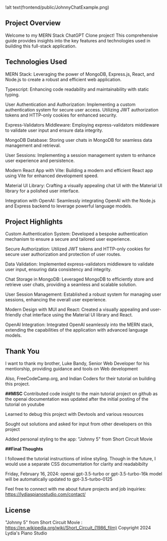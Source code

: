 !alt text(frontend/public/JohnnyChatExample.png)

## Project Overview
Welcome to my MERN Stack ChatGPT Clone project! This comprehensive guide provides insights into the key features and technologies used in building this full-stack application.

## Technologies Used
MERN Stack: Leveraging the power of MongoDB, Express.js, React, and Node.js to create a robust and efficient web application.

Typescript: Enhancing code readability and maintainability with static typing.

User Authentication and Authorization:
Implementing a custom authentication system for secure user access.
Utilizing JWT authorization tokens and HTTP-only cookies for enhanced security.

Express-Validators Middleware:
Employing express-validators middleware to validate user input and ensure data integrity.

MongoDB Database:
Storing user chats in MongoDB for seamless data management and retrieval.

User Sessions:
Implementing a session management system to enhance user experience and persistence.

Modern React App with Vite:
Building a modern and efficient React app using Vite for enhanced development speed.

Material UI Library:
Crafting a visually appealing chat UI with the Material UI library for a polished user interface.

Integration with OpenAI:
Seamlessly integrating OpenAI with the Node.js and Express backend to leverage powerful language models.

 ## Project Highlights
 
Custom Authentication System:
Developed a bespoke authentication mechanism to ensure a secure and tailored user experience.

Secure Authorization:
Utilized JWT tokens and HTTP-only cookies for secure user authorization and protection of user routes.

Data Validation:
Implemented express-validators middleware to validate user input, ensuring data consistency and integrity.

Chat Storage in MongoDB:
Leveraged MongoDB to efficiently store and retrieve user chats, providing a seamless and scalable solution.

User Session Management:
Established a robust system for managing user sessions, enhancing the overall user experience.

Modern Design with MUI and React:
Created a visually appealing and user-friendly chat interface using the Material UI library and React.

OpenAI Integration:
Integrated OpenAI seamlessly into the MERN stack, extending the capabilities of the application with advanced language models.


## Thank You 
I want to thank my brother, Luke Bandy, Senior Web Developer for his mentiorship, providing guidance and tools on Web development

Also, FreeCodeCamp.org, and Indian Coders for their tutorial on building this project. 

**##MISC**
Contributed code insight to the main tutorial project on github as the openai documentation was updated after the initial posting of the tutorial on youtube

Learned to debug this project with Devtools and various resources 

Sought out solutions and asked for input from other developers on this project 

Added personal styling to the app: "Johnny 5" from Short Circuit Movie


**##Final Thoughts**

I followed the tutorial instructions of inline styling. Though in the future, I would use a separate CSS documentation for clarity and readabibilty
 
Friday, February 16, 2024: openai gpt-3.5-turbo or gpt-3.5-turbo-16k model will be automatically updated to gpt-3.5-turbo-0125 

Feel free to connect with me about future projects and job inquiries: https://lydiaspianostudio.com/contact/ 

## License
"Johnny 5" from Short Circuit Movie : https://en.wikipedia.org/wiki/Short_Circuit_(1986_film)
Copyright 2024 Lydia's Piano Studio
